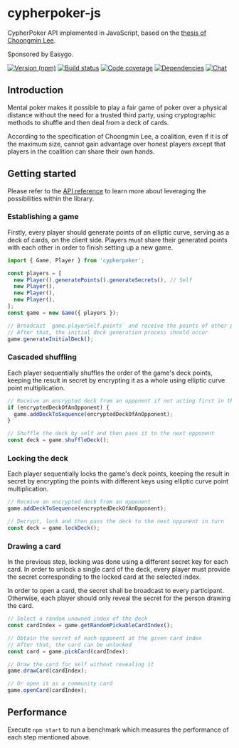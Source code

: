 # cypherpoker-js

CypherPoker API implemented in JavaScript, based on the
[thesis of Choongmin Lee](http://www.clee.kr/thesis.pdf).

Sponsored by Easygo.

[![Version (npm)](https://img.shields.io/npm/v/cypherpoker.svg)](https://npmjs.com/package/cypherpoker)
[![Build status](https://img.shields.io/travis/cypherpoker/cypherpoker-js/master.svg)](https://travis-ci.org/cypherpoker/cypherpoker-js)
[![Code coverage](https://img.shields.io/codecov/c/github/cypherpoker/cypherpoker-js/master.svg)](https://codecov.io/gh/cypherpoker/cypherpoker-js)
[![Dependencies](https://img.shields.io/david/cypherpoker/cypherpoker-js.svg)](https://david-dm.org/cypherpoker/cypherpoker-js)
[![Chat](https://img.shields.io/badge/chat-on%20slack-brightgreen.svg)](https://cypherpoker.slack.com)

## Introduction

Mental poker makes it possible to play a fair game of poker over a physical
distance without the need for a trusted third party, using cryptographic
methods to shuffle and then deal from a deck of cards.

According to the specification of Choongmin Lee, a coalition, even if it is of
the maximum size, cannot gain advantage over honest players except that players
in the coalition can share their own hands.

## Getting started

Please refer to the
[API reference](https://cypherpoker.github.io/cypherpoker-js) to learn
more about leveraging the possibilities within the library.

### Establishing a game

Firstly, every player should generate points of an elliptic curve, serving as a
deck of cards, on the client side. Players must share their generated points
with each other in order to finish setting up a new game.

```js
import { Game, Player } from 'cypherpoker';

const players = [
  new Player().generatePoints().generateSecrets(), // Self
  new Player(),
  new Player(),
  new Player(),
];
const game = new Game({ players });

// Broadcast `game.playerSelf.points` and receive the points of other players
// After that, the initial deck generation process should occur
game.generateInitialDeck();
```

### Cascaded shuffling

Each player sequentially shuffles the order of the game's deck points, keeping
the result in secret by encrypting it as a whole using elliptic curve point
multiplication.

```js
// Receive an encrypted deck from an opponent if not acting first in the turn
if (encryptedDeckOfAnOpponent) {
  game.addDeckToSequence(encryptedDeckOfAnOpponent);
}

// Shuffle the deck by self and then pass it to the next opponent
const deck = game.shuffleDeck();
```

### Locking the deck

Each player sequentially locks the game's deck points, keeping the result in
secret by encrypting the points with different keys using elliptic curve point
multiplication.

```js
// Receive an encrypted deck from an opponent
game.addDeckToSequence(encryptedDeckOfAnOpponent);

// Decrypt, lock and then pass the deck to the next opponent in turn
const deck = game.lockDeck();
```

### Drawing a card

In the previous step, locking was done using a different secret key for each
card. In order to unlock a single card of the deck, every player must provide
the secret corresponding to the locked card at the selected index.

In order to open a card, the secret shall be broadcast to every participant.
Otherwise, each player should only reveal the secret for the person drawing the
card.

```js
// Select a random unowned index of the deck
const cardIndex = game.getRandomPickableCardIndex();

// Obtain the secret of each opponent at the given card index
// After that, the card can be unlocked
const card = game.pickCard(cardIndex);

// Draw the card for self without revealing it
game.drawCard(cardIndex);

// Or open it as a community card
game.openCard(cardIndex);
```

## Performance

Execute `npm start` to run a benchmark which measures the performance of each
step mentioned above.

